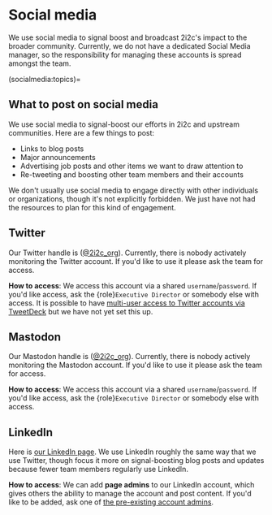 # Social media

We use social media to signal boost and broadcast 2i2c's impact to the broader community.
Currently, we do not have a dedicated Social Media manager, so the responsibility for managing these accounts is spread amongst the team.

(socialmedia:topics)=
## What to post on social media

We use social media to signal-boost our efforts in 2i2c and upstream communities.
Here are a few things to post:

- Links to blog posts
- Major announcements
- Advertising job posts and other items we want to draw attention to
- Re-tweeting and boosting other team members and their accounts

We don't usually use social media to engage directly with other individuals or organizations, though it's not explicitly forbidden.
We just have not had the resources to plan for this kind of engagement.

## Twitter

Our Twitter handle is ([@2i2c_org](https://twitter.com/2i2c_org)).
Currently, there is nobody activately monitoring the Twitter account.
If you'd like to use it please ask the team for access.

**How to access**: We access this account via a shared `username`/`password`.
If you'd like access, ask the {role}`Executive Director` or somebody else with access.
It is possible to have [multi-user access to Twitter accounts via TweetDeck](https://twitter.com/settings/teams) but we have not yet set this up.

## Mastodon

Our Mastodon handle is (<a rel="me" href="https://hachyderm.io/@2i2c_org">@2i2c_org</a>).
Currently, there is nobody actively monitoring the Mastodon account.
If you'd like to use it please ask the team for access.

**How to access**: We access this account via a shared `username`/`password`.
If you'd like access, ask the {role}`Executive Director` or somebody else with access.

## LinkedIn

Here is [our LinkedIn page](https://www.linkedin.com/company/70495902/).
We use LinkedIn roughly the same way that we use Twitter, though focus it more on signal-boosting blog posts and updates because fewer team members regularly use LinkedIn.

**How to access**: We can add **page admins** to our LinkedIn account, which gives others the ability to manage the account and post content.
If you'd like to be added, ask one of [the pre-existing account admins](https://www.linkedin.com/company/70495902/admin/manage-admins/).
